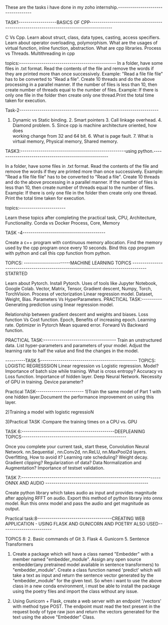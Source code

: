 These are the tasks i have done in my zoho internship.-----------------------------------




TASK1-------------------BASICS OF CPP-----------------------------------------------------------------------------------------


C Vs Cpp.
Learn about struct, class, data types, casting, access specifiers.
Learn about operator overloading, polymorphism.
What are the usages of virtual function, inline function, abstraction.
What are cpp libraries.
Process vs Threads.
Multithreading in cpp

topics:------------------------------------------------
In a folder, have some files in .txt format. Read the contents of the file and remove the words if they are printed more than once successively. Example: "Read a file file file" has to be converted to "Read a file".
Create 10 threads and do the above processing in a parallel manner.
If the number of files is less than 10, then create number of threads equal to the number of files. Example: If there is only one file in the folder then create only one thread.Print the total time taken for execution.

Task-2---------------------------------------------------------------------
  1. Dynamic vs Static binding.
        2. Smart pointers
        3. Call linkage overhead.
        4. Diamond problem.
        5. Since cpp is machine architecture oriented, how does  
            working change from 32 and 64 bit.
        6. What is page fault.
        7. What is virtual memory, Physical memory, Shared memory.




TASK3:----------------------------------------------------using python.-------------------------------------------------------


In a folder, have some files in .txt format. Read the contents of the file and remove the words if they are printed more than once successively. Example: "Read a file file file" has to be converted to "Read a file".
Create 10 threads and do the above processing in a parallel manner.
If the number of files is less than 10, then create number of threads equal to the number of files. Example: If there is only one file in the folder then create only one thread.
Print the total time taken for execution.

topics:-----------------------

Learn these topics after completing the practical task,
CPU, Architecture, Functionality.
Conda vs Docker
Process, Core, Memory


TASK -4-----------------------------------------


Create a c++ program with continuous memory allocation.
Find the memory used by the cpp program once every 10 seconds.
Bind this cpp program with python and call this cpp function from python.

TOPICS:
-----------------------MACHINE LEARNING TOPICS -------------------------------------------------------------------------------------STATRTED

Learn about Pytorch. Install Pytorch. Uses of tools like Jupyter Notebook, Google Colab.
Vector, Matrix, Tensor, Gradient descent, Numpy, Torch, TorchVision.
Process of vectorization
Linear regression model.
Dataset, Weight, Bias. Parameters Vs HyperParameters.
PRACTICAL TASK:----------
Generating prediction using linear regression model.



Relationship between gradient descent and weights and biases.
Loss function Vs Cost function.
Epoch, Benefits of increasing epoch.
Learning rate.
Optimizer in Pytorch
Mean squared error.
Forward Vs Backward function.


PRACTICAL TASK:------------------------------------
Train an unstructured data. List hyper-parameters and parameters of your model. Adjust the learning rate to half the value and find the changes in the model.

----------TASK 5------------------------------------------------
 TOPICS:
LOGISTIC REGRESSSION
Linear regression vs Logistic regression. Model?
Importance of batch size while training.
What is cross entropy? Accuracy vs Loss function. 
Importance of hidden layer. Deep Neural Network.
Necessity of GPU in training. Device parameter? 


Practical TASK------------------------
1)Train the same model of Part 1 with one hidden layer.Document the performance improvement on using this layer.

2)Training a model with logistic regressioN

3)Practical TASK :Compare the training times on a CPU vs. GPU

TASK 6:----------------------------------------------DEEPLEANING TOPICS----------------------------------------------------

Once you complete your current task, start these,
Convolution Neural Network. nn.Sequential , nn.Conv2d, nn.ReLU, nn.MaxPool2d layers.
Overfitting, How to avoid it? Learning rate scheduling? Weight decay. Gradient clipping?
Regularization of data? Data Normalization and Augmentation?
Importance of testset validation. 



TASK 7:---------------------------------------------------------------------ONNX AND AUDIO ---------------------------------------------------

Create python library which takes audio as input and provides magnitude after applying RFFT on audio.
Export this method of python library into onnx model.
Run this onnx model and pass the audio and get magnitude as output.


Practical task:8-------------------------------------CREATING WEB APPLICATION - USING FLASK AND GUNICORN  AND POETRY ALSO USED-------------------------

 TOPICS 8:
      2. Basic commands of Git
      3. Flask
      4. Gunicorn
      5. Sentence Transformers


  1. Create a package which will have a class named "Embedder" with a member named "embedder_module". Assign any open source embedder(any pretrained model available in sentence transformers) to "embedder_module". Create a class function named 'predict' which will take a text as input and return the sentence vector generated by the "embedder_module" for the given text. So when i want to use the above class in a new conda environment, i must be able to install the package using the poetry files and import the class without any issue.

  2. Using Gunicorn + Flask, create a web server with an endpoint '/vectors' with method type POST. The endpoint must read the text present in the request body of type raw json and return the vectors generated for the text using the above "Embedder" Class.

